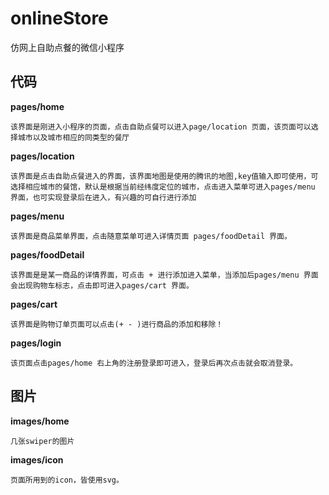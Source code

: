 # onlineStore
仿网上自助点餐的微信小程序

## 代码

**pages/home**

    该界面是刚进入小程序的页面，点击自助点餐可以进入page/location 页面，该页面可以选择城市以及城市相应的同类型的餐厅

**pages/location**

    该界面是点击自助点餐进入的界面，该界面地图是使用的腾讯的地图,key值输入即可使用，可选择相应城市的餐馆，默认是根据当前经纬度定位的城市，点击进入菜单可进入pages/menu 界面，也可实现登录后在进入，有兴趣的可自行进行添加

**pages/menu**

    该界面是商品菜单界面，点击随意菜单可进入详情页面 pages/foodDetail 界面。

**pages/foodDetail**

    该界面是是某一商品的详情界面，可点击 + 进行添加进入菜单，当添加后pages/menu 界面会出现购物车标志，点击即可进入pages/cart 界面。

**pages/cart**

    该界面是购物订单页面可以点击(+ - )进行商品的添加和移除！

**pages/login**

    该页面点击pages/home 右上角的注册登录即可进入，登录后再次点击就会取消登录。

## 图片

**images/home**

    几张swiper的图片

**images/icon**

    页面所用到的icon，皆使用svg。
